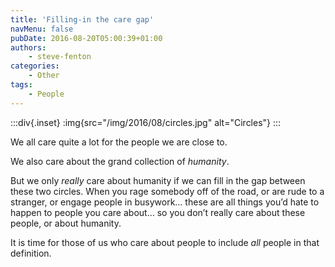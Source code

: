 ```yaml
---
title: 'Filling-in the care gap'
navMenu: false
pubDate: 2016-08-20T05:00:39+01:00
authors:
    - steve-fenton
categories:
    - Other
tags:
    - People
---
```


:::div{.inset}
:img{src="/img/2016/08/circles.jpg" alt="Circles"}
:::

We all care quite a lot for the people we are close to.

We also care about the grand collection of *humanity*.

But we only *really* care about humanity if we can fill in the gap between these two circles. When you rage somebody off of the road, or are rude to a stranger, or engage people in busywork… these are all things you’d hate to happen to people you care about… so you don’t really care about these people, or about humanity.

It is time for those of us who care about people to include *all* people in that definition.